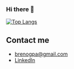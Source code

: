 ### Hi there 👋

[![Top Langs](https://github-readme-stats.vercel.app/api/top-langs/?username=brenogpa&layout=compact)](https://github.com/brenogpa/github-readme-stats)

## Contact me
* brenogpa@gmail.com
* [LinkedIn](https://www.linkedin.com/in/breno-abreu-4993ab1a2/)
<!--
**brenogpa/brenogpa** is a ✨ _special_ ✨ repository because its `README.md` (this file) appears on your GitHub profile.

Here are some ideas to get you started:

- 🔭 I’m currently working on ...
- 🌱 I’m currently learning ...
- 👯 I’m looking to collaborate on ...
- 🤔 I’m looking for help with ...
- 💬 Ask me about ...
- 📫 How to reach me: ...
- 😄 Pronouns: ...
- ⚡ Fun fact: ...
-->
